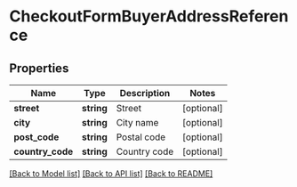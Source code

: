 # CheckoutFormBuyerAddressReference

## Properties
Name | Type | Description | Notes
------------ | ------------- | ------------- | -------------
**street** | **string** | Street | [optional] 
**city** | **string** | City name | [optional] 
**post_code** | **string** | Postal code | [optional] 
**country_code** | **string** | Country code | [optional] 

[[Back to Model list]](../../README.md#documentation-for-models) [[Back to API list]](../../README.md#documentation-for-api-endpoints) [[Back to README]](../../README.md)

